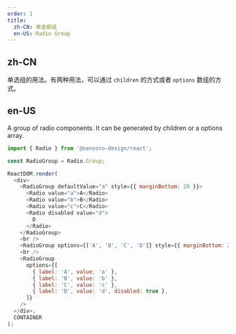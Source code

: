 ```yaml
---
order: 1
title:
  zh-CN: 单选框组
  en-US: Radio Group
---
```


## zh-CN

单选组的用法。有两种用法，可以通过 `children` 的方式或者 `options` 数组的方式。

## en-US

A group of radio components. It can be generated by children or a options array.


```js
import { Radio } from '@sensoro-design/react';

const RadioGroup = Radio.Group;

ReactDOM.render(
  <div>
    <RadioGroup defaultValue="a" style={{ marginBottom: 20 }}>
      <Radio value="a">A</Radio>
      <Radio value="b">B</Radio>
      <Radio value="c">C</Radio>
      <Radio disabled value="d">
        D
      </Radio>
    </RadioGroup>
    <br />
    <RadioGroup options={['A', 'B', 'C', 'D']} style={{ marginBottom: 20 }} />
    <br />
    <RadioGroup
      options={[
        { label: 'A', value: 'a' },
        { label: 'B', value: 'b' },
        { label: 'C', value: 'c' },
        { label: 'D', value: 'd', disabled: true },
      ]}
    />
  </div>,
  CONTAINER
);
```
